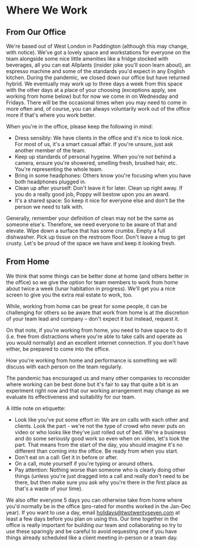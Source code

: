 # Where We Work

## From Our Office

We're based out of West London in Paddington (although this may change, with notice). We've got a lovely space and workstations for everyone on the team alongside some nice little amenities like a fridge stocked with beverages, all you can eat Allplants (insider joke you'll soon learn about), an espresso machine and some of the standards you'd expect in any English kitchen. During the pandemic, we closed down our office but have returned hybrid. We eventually may work up to three days a week from this space with the other days at a place of your choosing (exceptions apply, see working from home below) but for now we come in on Wednesday and Fridays. There will be the occasional times when you may need to come in more often and, of course, you can always voluntarily work out of the office more if that's where you work better. 

When you're in the office, please keep the following in mind:

- Dress sensibly: We have clients in the office and it's nice to look nice. For most of us, it's a smart casual affair. If you're unsure, just ask another member of the team. 
- Keep up standards of personal hygeine. When you're not behind a camera, ensure you're showered, smelling fresh, brushed hair, etc.  You're representing the whole team.
- Bring in some headphones: Others know you're focusing when you have both headphones plugged in. 
- Clean up after yourself: Don't leave it for later. Clean up right away. If you do a really good job, Poppy will bestow upon you an award.
- It's a shared space: So keep it nice for everyone else and don't be the person we need to talk with.

Generally, remember your definition of clean may not be the same as someone else's. Therefore, we need everyone to be aware of that and elevate. Wipe down a surface that has some crumbs. Empty a full dishwasher. Pick up tissue on the restroom floor. Don't leave a mug to get crusty. Let's be proud of the space we have and keep it looking fresh. 

## From Home

We think that some things can be better done at home (and others better in the office) so we give the option for team members to work from home about twice a week (lunar habitation in progress). We'll get you a nice screen to give you the extra real estate to work, too. 

While, working from home can be great for some people, it can be challenging for others so be aware that work from home is at the discretion of your team lead and company – don't expect it but instead, request it. 

On that note, if you're working from home, you need to have space to do it (i.e. free from distractions where you're able to take calls and operate as you would normally) and an excellent internet connection. If you don't have either, be prepared to come into the office. 

How you're working from home and performance is something we will discuss with each person on the team regularly. 

The pandemic has encouraged us and many other companies to reconsider where working can be best done but it's fair to say that quite a bit is an experiment right now and that our working arrangement may change as we evaluate its effectiveness and suitability for our team. 

A little note on etiquette: 

- Look like you've put some effort in: We are on calls with each other and clients. Look the part - we're not the type of crowd who never puts on video or who looks like they've just rolled out of bed. We're a business and do some seriously good work so even when on video, let's look the part. That means from the start of the day, you should imagine it's no different than coming into the office. Be ready from when you start. 
- Don't eat on a call: Get it in before or after.
- On a call, mute yourself if you're typing or around others.
- Pay attention: Nothing worse than someone who is clearly doing other things (unless you're just dragged into a call and really don't need to be there, but then make sure you ask why you're there in the first place as that's a waste of your time).

We also offer everyone 5 days you can otherwise take from home where you'd normally be in the office (pro-rated for months worked in the Jan-Dec year). If you want to use a day, email holidays@twotwentyseven.com at least a few days before you plan on using this. Our time together in the office is really important for building our team and collaborating so try to use these sparingly and be careful to avoid requesting one if you have things already scheduled like a client meeting in-person or a team day. 
